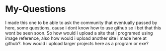 # My-Questions
I made this one to be able to ask the community that eventually passed by here, some questions, cause i dont know how to use github so i bet that this wont be seen soon.
So how would i upload a site that i programed using image reference, also how would i upload another site i made here at github?.
how would i upload larger projects here as a program or exe?
